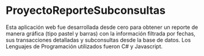 # ProyectoReporteSubconsultas
Esta aplicación web fue desarrollada desde cero para obtener un reporte de manera gráfica (tipo pastel y barras) con la información filtrada por fechas, sus transacciones detalladas y subconsultas desde la base de datos. Los Lenguajes de Programación utilizados fueron C# y Javascript.
